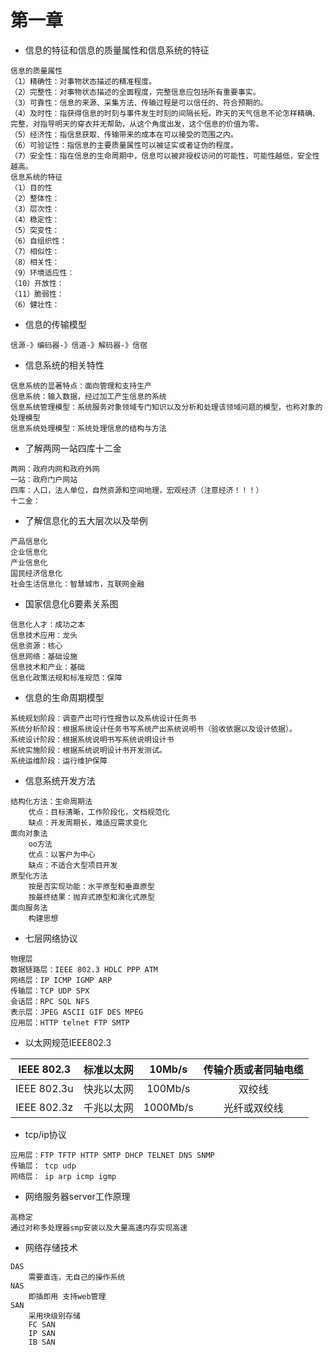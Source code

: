 # 第一章
* 信息的特征和信息的质量属性和信息系统的特征
```
信息的质量属性
（1）精确性：对事物状态描述的精准程度。
（2）完整性：对事物状态描述的全面程度，完整信息应包括所有重要事实。
（3）可靠性：信息的来源、采集方法、传输过程是可以信任的、符合预期的。
（4）及时性：指获得信息的时刻与事件发生时刻的间隔长短。昨天的天气信息不论怎样精确、完整，对指导明天的穿衣并无帮助，从这个角度出发，这个信息的价值为零。
（5）经济性：指信息获取、传输带来的成本在可以接受的范围之内。
（6）可验证性：指信息的主要质量属性可以被证实或者证伪的程度。
（7）安全性：指在信息的生命周期中，信息可以被非授权访问的可能性，可能性越低，安全性越高。
信息系统的特征
（1）目的性
（2）整体性：
（3）层次性：
（4）稳定性：
（5）突变性：
（6）自组织性：
（7）相似性：
（8）相关性：
（9）环境适应性：
（10）开放性：
（11）脆弱性：
（6）健壮性：
```
* 信息的传输模型
```
信源-》编码器-》信道-》解码器-》信宿 
```
* 信息系统的相关特性
```
信息系统的显著特点：面向管理和支持生产
信息系统：输入数据，经过加工产生信息的系统
信息系统管理模型：系统服务对象领域专门知识以及分析和处理该领域问题的模型，也称对象的处理模型
信息系统处理模型：系统处理信息的结构与方法
```
* 了解两网一站四库十二金
```
两网：政府内网和政府外网
一站：政府门户网站
四库：人口，法人单位，自然资源和空间地理，宏观经济（注意经济！！！）
十二金：
```

* 了解信息化的五大层次以及举例
```
产品信息化
企业信息化
产业信息化
国民经济信息化
社会生活信息化：智慧城市，互联网金融
```
 * 国家信息化6要素关系图
```
信息化人才：成功之本
信息技术应用：龙头
信息资源：核心
信息网络：基础设施
信息技术和产业：基础
信息化政策法规和标准规范：保障
```
* 信息的生命周期模型
```
系统规划阶段：调查产出可行性报告以及系统设计任务书
系统分析阶段：根据系统设计任务书写系统产出系统说明书（验收依据以及设计依据）。
系统设计阶段：根据系统说明书写系统说明设计书
系统实施阶段：根据系统说明设计书开发测试。
系统运维阶段：运行维护保障
```
* 信息系统开发方法
```
结构化方法：生命周期法
    优点：目标清晰，工作阶段化，文档规范化
    缺点：开发周期长，难适应需求变化
面向对象法
    oo方法
    优点：以客户为中心
    缺点：不适合大型项目开发
原型化方法
    按是否实现功能：水平原型和垂直原型
    按最终结果：抛弃式原型和演化式原型
面向服务法
    构建思想
```
* 七层网络协议
```angular2html
物理层
数据链路层：IEEE 802.3 HDLC PPP ATM
网络层：IP ICMP IGMP ARP
传输层：TCP UDP SPX
会话层：RPC SQL NFS
表示层：JPEG ASCII GIF DES MPEG
应用层：HTTP telnet FTP SMTP
```

* 以太网规范IEEE802.3    

| IEEE 802.3 | 标准以太网 | 10Mb/s | 传输介质或者同轴电缆 |
| :----:| :----: | :----: | :----: |
| IEEE 802.3u | 快兆以太网 | 100Mb/s | 双绞线 |
| IEEE 802.3z | 千兆以太网 | 1000Mb/s | 光纤或双绞线 |

* tcp/ip协议
```angular2html
应用层：FTP TFTP HTTP SMTP DHCP TELNET DNS SNMP
传输层： tcp udp
网络层： ip arp icmp igmp
```

* 网络服务器server工作原理
```angular2html
高稳定
通过对称多处理器smp安装以及大量高速内存实现高速
```

* 网络存储技术
```angular2html
DAS
    需要直连，无自己的操作系统
NAS
    即插即用 支持web管理 
SAN
    采用块级别存储
    FC SAN
    IP SAN
    IB SAN

```